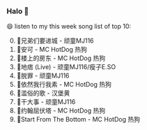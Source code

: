 

### Halo 👋

😄 listen to my this week song list of top 10:

0. 🌈兄弟们要进城 - 顽童MJ116
1. 🌈安可 - MC HotDog 热狗
2. 🌈楼上的房东 - MC HotDog 热狗
3. 🌈地痞 (Live) - 顽童MJ116/瘦子E.SO
4. 🌈脱罪 - 顽童MJ116
5. 🌈依然我行我素 - MC HotDog 热狗
6. 🌈滥俗的歌 - 汉堡黄
7. 🌈干大事 - 顽童MJ116
8. 🌈约翰屈伏塔 - MC HotDog 热狗
9. 🌈Start From The Bottom - MC HotDog 热狗

